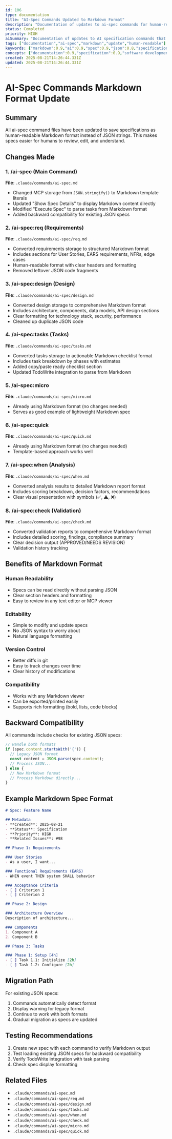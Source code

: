 ```yaml
---
id: 106
type: documentation
title: "AI-Spec Commands Updated to Markdown Format"
description: "Documentation of updates to ai-spec commands for human-readable Markdown storage"
status: Completed
priority: HIGH
aiSummary: "Documentation of updates to AI specification commands that converts storage format from JSON to human-readable Markdown, improving readability and editability while maintaining backward compatibility"
tags: ["documentation","ai-spec","markdown","update","human-readable"]
keywords: {"markdown":0.9,"ai":0.9,"spec":0.9,"json":0.8,"specification":0.8}
concepts: {"documentation":0.9,"specification":0.9,"software development":0.8,"data format":0.8,"automation":0.7}
created: 2025-08-21T14:26:44.331Z
updated: 2025-08-21T14:26:44.331Z
---
```


# AI-Spec Commands Markdown Format Update

## Summary
All ai-spec command files have been updated to save specifications as human-readable Markdown format instead of JSON strings. This makes specs easier for humans to review, edit, and understand.

## Changes Made

### 1. /ai-spec (Main Command)
**File**: `.claude/commands/ai-spec.md`
- Changed MCP storage from `JSON.stringify()` to Markdown template literals
- Updated "Show Spec Details" to display Markdown content directly
- Modified "Execute Spec" to parse tasks from Markdown format
- Added backward compatibility for existing JSON specs

### 2. /ai-spec:req (Requirements)
**File**: `.claude/commands/ai-spec/req.md`
- Converted requirements storage to structured Markdown format
- Includes sections for User Stories, EARS requirements, NFRs, edge cases
- Human-readable format with clear headers and formatting
- Removed leftover JSON code fragments

### 3. /ai-spec:design (Design)
**File**: `.claude/commands/ai-spec/design.md`
- Converted design storage to comprehensive Markdown format
- Includes architecture, components, data models, API design sections
- Clear formatting for technology stack, security, performance
- Cleaned up duplicate JSON code

### 4. /ai-spec:tasks (Tasks)
**File**: `.claude/commands/ai-spec/tasks.md`
- Converted tasks storage to actionable Markdown checklist format
- Includes task breakdown by phases with estimates
- Added copy/paste ready checklist section
- Updated TodoWrite integration to parse from Markdown

### 5. /ai-spec:micro
**File**: `.claude/commands/ai-spec/micro.md`
- Already using Markdown format (no changes needed)
- Serves as good example of lightweight Markdown spec

### 6. /ai-spec:quick
**File**: `.claude/commands/ai-spec/quick.md`
- Already using Markdown format (no changes needed)
- Template-based approach works well

### 7. /ai-spec:when (Analysis)
**File**: `.claude/commands/ai-spec/when.md`
- Converted analysis results to detailed Markdown report format
- Includes scoring breakdown, decision factors, recommendations
- Clear visual presentation with symbols (✅, ⚠️, ❌)

### 8. /ai-spec:check (Validation)
**File**: `.claude/commands/ai-spec/check.md`
- Converted validation reports to comprehensive Markdown format
- Includes detailed scoring, findings, compliance summary
- Clear decision output (APPROVED/NEEDS REVISION)
- Validation history tracking

## Benefits of Markdown Format

### Human Readability
- Specs can be read directly without parsing JSON
- Clear section headers and formatting
- Easy to review in any text editor or MCP viewer

### Editability
- Simple to modify and update specs
- No JSON syntax to worry about
- Natural language formatting

### Version Control
- Better diffs in git
- Easy to track changes over time
- Clear history of modifications

### Compatibility
- Works with any Markdown viewer
- Can be exported/printed easily
- Supports rich formatting (bold, lists, code blocks)

## Backward Compatibility

All commands include checks for existing JSON specs:
```javascript
// Handle both formats
if (spec.content.startsWith('{')) {
  // Legacy JSON format
  const content = JSON.parse(spec.content);
  // Process JSON...
} else {
  // New Markdown format
  // Process Markdown directly...
}
```

## Example Markdown Spec Format

```markdown
# Spec: Feature Name

## Metadata
- **Created**: 2025-08-21
- **Status**: Specification
- **Priority**: HIGH
- **Related Issues**: #98

## Phase 1: Requirements

### User Stories
- As a user, I want...

### Functional Requirements (EARS)
- WHEN event THEN system SHALL behavior

### Acceptance Criteria
- [ ] Criterion 1
- [ ] Criterion 2

## Phase 2: Design

### Architecture Overview
Description of architecture...

### Components
1. Component A
2. Component B

## Phase 3: Tasks

### Phase 1: Setup [4h]
- [ ] Task 1.1: Initialize [2h]
- [ ] Task 1.2: Configure [2h]
```

## Migration Path

For existing JSON specs:
1. Commands automatically detect format
2. Display warning for legacy format
3. Continue to work with both formats
4. Gradual migration as specs are updated

## Testing Recommendations

1. Create new spec with each command to verify Markdown output
2. Test loading existing JSON specs for backward compatibility
3. Verify TodoWrite integration with task parsing
4. Check spec display formatting

## Related Files
- `.claude/commands/ai-spec.md`
- `.claude/commands/ai-spec/req.md`
- `.claude/commands/ai-spec/design.md`
- `.claude/commands/ai-spec/tasks.md`
- `.claude/commands/ai-spec/when.md`
- `.claude/commands/ai-spec/check.md`
- `.claude/commands/ai-spec/micro.md`
- `.claude/commands/ai-spec/quick.md`
